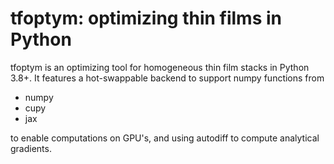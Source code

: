 # tfoptym: optimizing thin films in Python

tfoptym is an optimizing tool for homogeneous thin film stacks in Python 3.8+. It features a hot-swappable backend to support numpy functions from
- numpy
- cupy
- jax

to enable computations on GPU's, and using autodiff to compute analytical gradients.